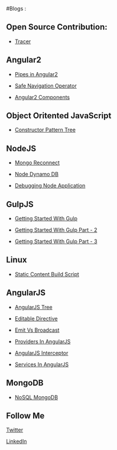 #Blogs :

Open Source Contribution:
---
* [Tracer](https://github.com/AmitThakkar/tracer)


Angular2
---

* [Pipes in Angular2](http://amitthakkar.github.io/Pipes-In-Angular2)

* [Safe Navigation Operator](http://amitthakkar.github.io/Safe-Navigation-Operator)

* [Angular2 Components](http://amitthakkar.github.io/Angular2-Components)

Object Oritented JavaScript
---

* [Constructor Pattern Tree](http://amitthakkar.github.io/Constructor-Pattern)

NodeJS
---

* [Mongo Reconnect](http://amitthakkar.github.io/mongo-reconnect)

* [Node Dynamo DB](http://amitthakkar.github.io/NodeDynamoDBApp)

* [Debugging Node Application](http://amitthakkar.github.io/Debugging-NodeJS-Application)

GulpJS
---

* [Getting Started With Gulp](http://amitthakkar.github.io/Getting-Started-With-Gulp)

* [Getting Started With Gulp Part - 2](http://amitthakkar.github.io/Getting-Started-With-Gulp-Part-2)

* [Getting Started With Gulp Part - 3](http://amitthakkar.github.io/Getting-Started-With-Gulp-Part-3)


Linux
---

* [Static Content Build Script](http://amitthakkar.github.io/static-content-build-script)

AngularJS
---

* [AngularJS Tree](http://amitthakkar.github.io/AngularJS-Tree)

* [Editable Directive](http://amitthakkar.github.io/EditableDirective)

* [Emit Vs Broadcast](http://amitthakkar.github.io/emit-vs-broadcast)

* [Providers In AngularJS](http://amitthakkar.github.io/Providers-In-AngularJS)

* [AngularJS Interceptor](http://amitthakkar.github.io/AngularJS-Interceptor)

* [Services In AngularJS](http://amitthakkar.github.io/Service-In-AngularJS)

MongoDB
---

* [NoSQL MongoDB](http://amitthakkar.github.io/NoSQL-MongoDB)


Follow Me
---

[Twitter](https://twitter.com/amit_thakkar01)

[LinkedIn](https://in.linkedin.com/in/amitthakkar01)